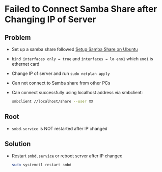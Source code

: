 # Failed to Connect Samba Share after Changing IP of Server

## Problem
* Set up a samba share followed [Setup Samba Share on Ubuntu](https://github.com/northbright/Notes/blob/master/Linux/Ubuntu/samba/setup-samba-share-on-ubuntu.md)
* `bind interfaces only = true` and `interfaces = lo eno1` which `eno1` is ethernet card
* Change IP of server and run `sudo netplan apply`
* Can not connect to Samba share from other PCs
* Can connect successfully using localhost address via smbclient:

  ```bash
  smbclient //localhost/share --user XX
  ```

## Root
* `smbd.service` is NOT restarted after IP changed

## Solution
* Restart `smbd.service` or reboot server after IP changed

  ```bash
  sudo systemctl restart smbd
  ```

